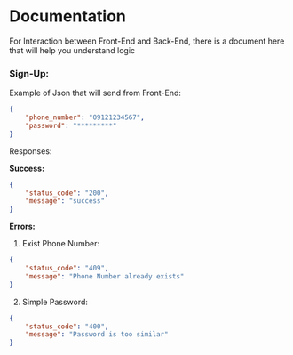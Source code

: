 # Documentation

For Interaction between Front-End and Back-End, there is a document here that will help you understand logic


### Sign-Up:

Example of Json that will send from Front-End:

```json
{
    "phone_number": "09121234567",
    "password": "*********"
}
```

Responses:

**Success:**

```json
{
    "status_code": "200",
    "message": "success"
}
```

**Errors:**

1. Exist Phone Number:

```json
{
    "status_code": "409",
    "message": "Phone Number already exists"
}
```

2. Simple Password:

```json
{
    "status_code": "400",
    "message": "Password is too similar"
}
```
